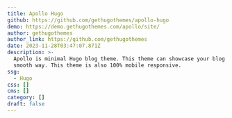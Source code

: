 ```yaml
---
title: Apollo Hugo
github: https://github.com/gethugothemes/apollo-hugo
demo: https://demo.gethugothemes.com/apollo/site/
author: gethugothemes
author_link: https://github.com/gethugothemes
date: 2023-11-28T03:47:07.871Z
description: >-
  Apollo is minimal Hugo blog theme. This theme can showcase your blog in a
  smooth way. This theme is also 100% mobile responsive.
ssg:
  - Hugo
css: []
cms: []
category: []
draft: false
---
```

